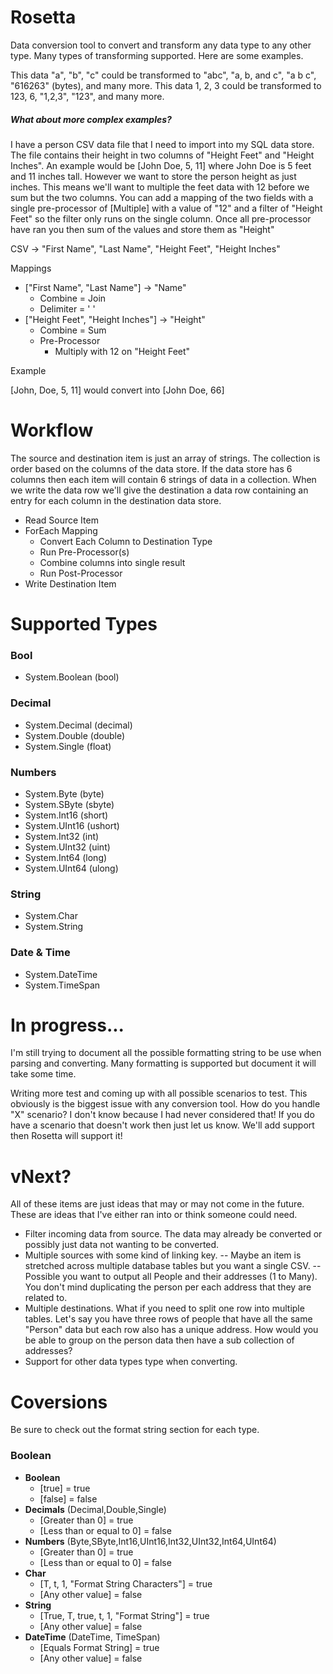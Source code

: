# Rosetta

Data conversion tool to convert and transform any data type to any other type. Many types of transforming supported. Here are some examples.

This data "a", "b", "c" could be transformed to "abc", "a, b, and c", "a b c", "616263" (bytes), and many more.
This data 1, 2, 3 could be transformed to 123, 6, "1,2,3", "123", and many more.

##### What about more complex examples?

I have a person CSV data file that I need to import into my SQL data store. The file contains their height in two columns of "Height Feet" and "Height Inches". An example would be [John Doe, 5, 11] where John Doe is 5 feet and 11 inches tall. However we want to store the person height as just inches. This means we'll want to multiple the feet data with 12 before we sum but the two columns. You can add a mapping of the two fields with a single pre-processor of [Multiple] with a value of "12" and a filter of "Height Feet" so the filter only runs on the single column. Once all pre-processor have ran you then sum of the values and store them as "Height"

CSV -> "First Name", "Last Name", "Height Feet", "Height Inches"

Mappings

- ["First Name", "Last Name"] -> "Name"
	- Combine = Join
	- Delimiter = ' '
- ["Height Feet", "Height Inches"] -> "Height"
	- Combine = Sum
	- Pre-Processor
		- Multiply with 12 on "Height Feet"

Example

[John, Doe, 5, 11] would convert into [John Doe, 66]

# Workflow

The source and destination item is just an array of strings. The collection is order based on the columns of the data store. If the data store has 6 columns then each item will contain 6 strings of data in a collection. When we write the data row we'll give the destination a data row containing an entry for each column in the destination data store.

- Read Source Item
- ForEach Mapping
  - Convert Each Column to Destination Type
  - Run Pre-Processor(s)
  - Combine columns into single result
  - Run Post-Processor
- Write Destination Item

# Supported Types

### Bool

- System.Boolean (bool)

### Decimal

- System.Decimal (decimal)
- System.Double (double)
- System.Single (float)

### Numbers

- System.Byte (byte)
- System.SByte (sbyte)
- System.Int16 (short)
- System.UInt16 (ushort)
- System.Int32 (int)
- System.UInt32 (uint)
- System.Int64 (long)
- System.UInt64 (ulong)

### String 

- System.Char
- System.String

### Date & Time

- System.DateTime
- System.TimeSpan


# In progress...

I'm still trying to document all the possible formatting string to be use when parsing and converting. Many formatting is supported but document it will take some time. 

Writing more test and coming up with all possible scenarios to test. This obviously is the biggest issue with any conversion tool. How do you handle "X" scenario? I don't know because I had never considered that! If you do have a scenario that doesn't work then just let us know. We'll add support then Rosetta will support it!

# vNext?
All of these items are just ideas that may or may not come in the future. These are ideas that I've either ran into or think someone could need.

- Filter incoming data from source. The data may already be converted or possibly just data not wanting to be converted.
- Multiple sources with some kind of linking key. 
-- Maybe an item is stretched across multiple database tables but you want a single CSV.
-- Possible you want to output all People and their addresses (1 to Many). You don't mind duplicating the person per each address that they are related to.
- Multiple destinations. What if you need to split one row into multiple tables. Let's say you have three rows of people that have all the same "Person" data but each row also has a unique address. How would you be able to group on the person data then have a sub collection of addresses?
- Support for other data types type when converting.


# Coversions

Be sure to check out the format string section for each type.

### Boolean

- **Boolean**
 	- [true] = true
	- [false] = false
- **Decimals** (Decimal,Double,Single)
	- [Greater than 0] = true
	- [Less than or equal to 0] = false
- **Numbers** (Byte,SByte,Int16,UInt16,Int32,UInt32,Int64,UInt64)
	- [Greater than 0] = true
	- [Less than or equal to 0] = false
- **Char**
	- [T, t, 1, "Format String Characters"] = true
	- [Any other value] = false
- **String**
	- [True, T, true, t, 1, "Format String"] = true
	- [Any other value] = false
- **DateTime** (DateTime, TimeSpan)
	- [Equals Format String] = true
	- [Any other value] = false